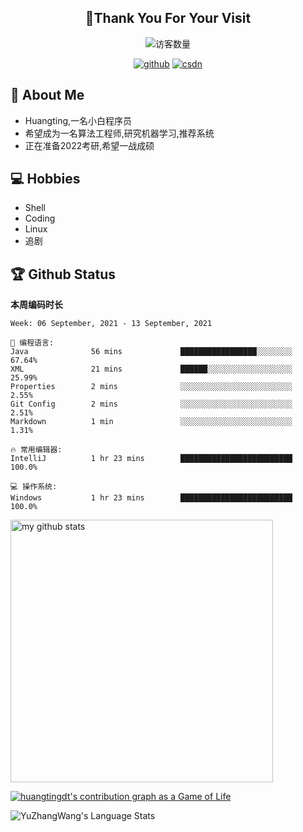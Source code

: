 <h2 align="center">👋Thank You For Your Visit</h2>
<div align="center">
<img src="https://profile-counter.glitch.me/Huangtingdt/count.svg" alt="访客数量">
</div>
  <p align="center">
    <a href="https://github.com/Huangtingdt/Huangtingdt"><img src="https://img.shields.io/badge/GitHub-ff79c6" alt="github"></a>
    <a href="https://blog.csdn.net/qq_43531216"><img src="https://img.shields.io/badge/CSDN-cf000e" alt="csdn"></a>
  </p>

## 🤵 About Me

  - Huangting,一名小白程序员
  - 希望成为一名算法工程师,研究机器学习,推荐系统
  - 正在准备2022考研,希望一战成硕

## 💻 Hobbies

  - Shell
  - Coding
  - Linux
  - 追剧

## 🏆 Github Status



  **本周编码时长**

  <!--START_SECTION:waka-->
```text
Week: 06 September, 2021 - 13 September, 2021

💬 编程语言: 
Java              56 mins             █████████████████░░░░░░░░   67.64% 
XML               21 mins             ██████░░░░░░░░░░░░░░░░░░░   25.99% 
Properties        2 mins              ░░░░░░░░░░░░░░░░░░░░░░░░░   2.55% 
Git Config        2 mins              ░░░░░░░░░░░░░░░░░░░░░░░░░   2.51% 
Markdown          1 min               ░░░░░░░░░░░░░░░░░░░░░░░░░   1.31%

🔥 常用编辑器: 
IntelliJ          1 hr 23 mins        █████████████████████████   100.0%

💻 操作系统: 
Windows           1 hr 23 mins        █████████████████████████   100.0%

```


<!--END_SECTION:waka-->

<p align="left">
<img src="https://github-readme-stats.vercel.app/api?username=huangtingdt&show_icons=true&theme=tokyonight" alt="my github stats" width="420"/>
</P>

  [![huangtingdt's contribution graph as a Game of Life](https://github4life.herokuapp.com/huangtingdt.gif)](https://github4life.herokuapp.com/huangtingdt)

![YuZhangWang's Language Stats](https://github-readme-stats.anuraghazra1.vercel.app/api/top-langs/?username=huangtingdt&show_icons=true)

